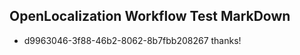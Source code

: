 ## OpenLocalization Workflow Test MarkDown
* d9963046-3f88-46b2-8062-8b7fbb208267 thanks!

<!--HONumber=Aug16_HO5-->


